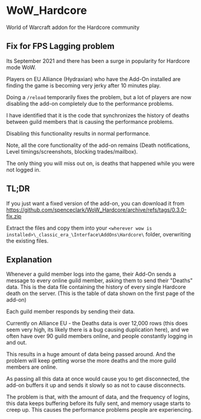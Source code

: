 # WoW_Hardcore
World of Warcraft addon for the Hardcore community

## Fix for FPS Lagging problem

Its September 2021 and there has been a surge in popularity for Hardcore mode WoW.

Players on EU Alliance (Hydraxian) who have the Add-On installed are finding the game is becoming very jerky after 10 minutes play.

Doing a `/reload` temporarily fixes the problem, but a lot of players are now disabling the add-on completely due to the performance problems.

I have identified that it is the code that synchronizes the history of deaths between guild members that is causing the performance problems.

Disabling this functionality results in normal performance. 

Note, all the core functionality of the add-on remains (Death notifications, Level timings/screenshots, blocking trades/mailbox).

The only thing you will miss out on, is deaths that happened while you were not logged in.

## TL;DR

If you just want a fixed version of the add-on, you can download it from https://github.com/spenceclark/WoW_Hardcore/archive/refs/tags/0.3.0-fix.zip 

Extract the files and copy them into your `<wherever wow is installed>\_classic_era_\Interface\AddOns\Hardcore\` folder, overwriting the existing files.

## Explanation

Whenever a guild member logs into the game, their Add-On sends a message to every online guild member, asking them to send their "Deaths" data. This is the data file containing the history of every single Hardcore death on the server. (This is the table of data shown on the first page of the add-on)

Each guild member responds by sending their data.

Currently on Alliance EU - the Deaths data is over 12,000 rows (this does seem very high, its likely there is a bug causing duplication here), and we often have over 90 guild members online, and people constantly logging in and out.

This results in a huge amount of data being passed around. And the problem will keep getting worse the more deaths and the more guild members are online. 

As passing all this data at once would cause you to get disconnected, the add-on buffers it up and sends it slowly so as not to cause disconnects.

The problem is that, with the amount of data, and the frequency of logins, this data keeps buffering before its fully sent, and memory usage starts to creep up. This causes the performance problems people are experiencing.

